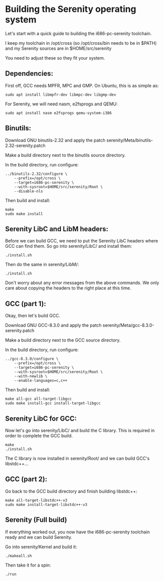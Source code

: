 # Building the Serenity operating system

Let's start with a quick guide to building the i686-pc-serenity toolchain.

I keep my toolchain in /opt/cross (so /opt/cross/bin needs to be in $PATH) and my Serenity sources are in $HOME/src/serenity

You need to adjust these so they fit your system.

## Dependencies:

First off, GCC needs MPFR, MPC and GMP. On Ubuntu, this is as simple as:

    sudo apt install libmpfr-dev libmpc-dev libgmp-dev

For Serenity, we will need nasm, e2fsprogs and QEMU:

    sudo apt install nasm e2fsprogs qemu-system-i386

## Binutils:

Download GNU binutils-2.32 and apply the patch serenity/Meta/binutils-2.32-serenity.patch

Make a build directory next to the binutils source directory.

In the build directory, run configure:

    ../binutils-2.32/configure \
        --prefix=/opt/cross \
        --target=i686-pc-serenity \
        --with-sysroot=$HOME/src/serenity/Root \
        --disable-nls
 

Then build and install:

    make
    sudo make install

## Serenity LibC and LibM headers:

Before we can build GCC, we need to put the Serenity LibC headers where GCC can find them. So go into serenity/LibC/ and install them:

    ./install.sh

Then do the same in serenity/LibM/:

    ./install.sh

Don't worry about any error messages from the above commands. We only care about copying the headers to the right place at this time.

## GCC (part 1):

Okay, then let's build GCC.

Download GNU GCC-8.3.0 and apply the patch serenity/Meta/gcc-8.3.0-serenity.patch

Make a build directory next to the GCC source directory.

In the build directory, run configure:

    ../gcc-8.3.0/configure \
        --prefix=/opt/cross \
        --target=i686-pc-serenity \
        --with-sysroot=$HOME/src/serenity/Root \
        --with-newlib \
        --enable-languages=c,c++

Then build and install:

    make all-gcc all-target-libgcc
    sudo make install-gcc install-target-libgcc

## Serenity LibC for GCC:

Now let's go into serenity/LibC/ and build the C library. This is required in order to complete the GCC build.

    make
    ./install.sh

The C library is now installed in serenity/Root/ and we can build GCC's libstdc++...

## GCC (part 2):

Go back to the GCC build directory and finish building libstdc++:

    make all-target-libstdc++-v3
    sudo make install-target-libstdc++-v3

## Serenity (Full build)

If everything worked out, you now have the i686-pc-serenity toolchain ready and we can build Serenity.

Go into serenity/Kernel and build it:

    ./makeall.sh

Then take it for a spin:

    ./run
